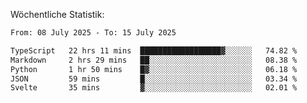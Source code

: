 
Wöchentliche Statistik:
<!--START_SECTION:waka-->

```txt
From: 08 July 2025 - To: 15 July 2025

TypeScript   22 hrs 11 mins  ██████████████████▓░░░░░░   74.82 %
Markdown     2 hrs 29 mins   ██░░░░░░░░░░░░░░░░░░░░░░░   08.38 %
Python       1 hr 50 mins    █▓░░░░░░░░░░░░░░░░░░░░░░░   06.18 %
JSON         59 mins         █░░░░░░░░░░░░░░░░░░░░░░░░   03.34 %
Svelte       35 mins         ▓░░░░░░░░░░░░░░░░░░░░░░░░   02.01 %
```

<!--END_SECTION:waka-->
